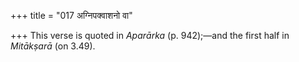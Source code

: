 +++
title = "017 अग्निपक्वाशनो वा"

+++
This verse is quoted in *Aparārka* (p. 942);—and the first half in
*Mitākṣarā* (on 3.49).


